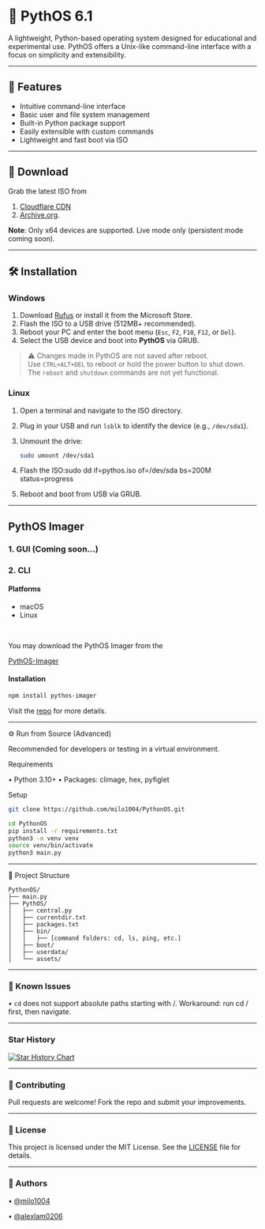 # 🐍 PythOS 6.1

A lightweight, Python-based operating system designed for educational and experimental use. PythOS offers a Unix-like command-line interface with a focus on simplicity and extensibility.

---

## 🚀 Features

- Intuitive command-line interface
- Basic user and file system management
- Built-in Python package support
- Easily extensible with custom commands
- Lightweight and fast boot via ISO

---

## 💾 Download

Grab the latest ISO from
1. [Cloudflare CDN](https://pub-82ab0a5f170545b6a7c996fdcda3838b.r2.dev/PythOS6.1-x86_64-beta.iso)
2. [Archive.org](https://archive.org/details/pyth-os-6.1-x-86-64-beta).

**Note**: Only x64 devices are supported. Live mode only (persistent mode coming soon).

---

## 🛠️ Installation

### Windows

1. Download [Rufus](https://rufus.ie) or install it from the Microsoft Store.
2. Flash the ISO to a USB drive (512MB+ recommended).
3. Reboot your PC and enter the boot menu (`Esc`, `F2`, `F10`, `F12`, or `Del`).
4. Select the USB device and boot into **PythOS** via GRUB.

> ⚠️ Changes made in PythOS are not saved after reboot.  
> Use `CTRL+ALT+DEL` to reboot or hold the power button to shut down.  
> The `reboot` and `shutdown` commands are not yet functional.

### Linux

1. Open a terminal and navigate to the ISO directory.
2. Plug in your USB and run `lsblk` to identify the device (e.g., `/dev/sda1`).
3. Unmount the drive:
   ```bash
   sudo umount /dev/sda1

1. Flash the ISO:sudo dd if=pythos.iso of=/dev/sda bs=200M status=progress

2. Reboot and boot from USB via GRUB.

---
## PythOS Imager
### 1. GUI (Coming soon...)
### 2. CLI
#### Platforms
- macOS
- Linux

<br>

You may download the PythOS Imager from the

[PythOS-Imager](https://github.com/alexlam0206/PythOS-Imager/)

#### Installation

```bash
npm install pythos-imager
```

Visit the [repo](https://github.com/alexlam0206/PythOS-Imager/) for more details.

---

⚙️ Run from Source (Advanced)

Recommended for developers or testing in a virtual environment.

Requirements

• Python 3.10+
• Packages: climage, hex, pyfiglet


Setup
```bash
git clone https://github.com/milo1004/PythonOS.git
```

```bash
cd PythonOS
pip install -r requirements.txt
python3 -m venv venv
source venv/bin/activate
python3 main.py
```

---

📁 Project Structure
```
PythonOS/
├── main.py
├── PythOS/
│   ├── central.py
│   ├── currentdir.txt
│   ├── packages.txt
│   ├── bin/
│   │   ├── [command folders: cd, ls, ping, etc.]
│   ├── boot/
│   ├── userdata/
│   └── assets/
```

---

### 🐞 Known Issues

• `cd` does not support absolute paths starting with /.
Workaround: run cd / first, then navigate.

---

### Star History

<a href="https://www.star-history.com/#milo1004/PythonOS&type=date&legend=top-left">
 <picture>
   <source media="(prefers-color-scheme: dark)" srcset="https://api.star-history.com/svg?repos=milo1004/PythonOS&type=date&theme=dark&legend=top-left" />
   <source media="(prefers-color-scheme: light)" srcset="https://api.star-history.com/svg?repos=milo1004/PythonOS&type=date&legend=top-left" />
   <img alt="Star History Chart" src="https://api.star-history.com/svg?repos=milo1004/PythonOS&type=date&legend=top-left" />
 </picture>
</a>

---

### 🤝 Contributing

Pull requests are welcome! Fork the repo and submit your improvements.

---

### 📜 License

This project is licensed under the MIT License. See the [LICENSE](https://github.com/milo1004/PythonOS/blob/main/LICENSE) file for details.

---

### 👥 Authors

• [@milo1004](https://github.com/milo1004)

• [@alexlam0206](https://nok.is-a.dev/)
